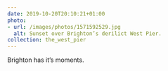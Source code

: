 ```yaml
---
date: 2019-10-20T20:10:21+01:00
photo:
- url: /images/photos/1571592529.jpg
  alt: Sunset over Brighton’s derilict West Pier.
collection: the_west_pier
---
```

Brighton has it’s moments.
